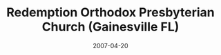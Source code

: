 ---
date: &id001 2007-04-20
end_date: null
location:
  address: 2115 NW 39th Avenue
  city: Gainesville
  state: FL
minister:
- end: 2011-11-06
  name: Joel Fick
  start: 2008-01-01
  type: Organizing Pastor
- end: null
  name: Joel Fick
  start: 2011-11-06
  type: MISSING
ministers:
- Joel Fick
- Joel Fick
name: Redemption Orthodox Presbyterian Church
names:
- end: 2011-11-06
  name: Redemption Orthodox Presbyterian mission work
  start: 2007-04-20
- end: null
  name: Redemption Orthodox Presbyterian Church
  start: 2011-11-06
origination_date: *id001
raw_data: "FLORIDA   Gainesville\n\nRedemption Orthodox Presbyterian mission work\
  \  (April 20, 2007\u2013November 6, 2011)\nRedemption Orthodox Presbyterian Church\
  \  (November 6, 2011\u2013 )\nMeeting at SDA Building, 2115 NW 39th Avenue\nOrg.\
  \ Pastor: Joel Fick, 2008\u201311\nPastor: Joel Fick, 2011\u2013"
received_from: null
states:
- FL
status:
  active: true
  end_date: null
  reason: null
  received_from: null
  withdrawal_to: null
title: Redemption Orthodox Presbyterian Church (Gainesville FL)
year_established:
- 2007

---